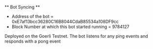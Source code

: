 ** Bot Syncing **
- Address of the bot = 0xE7af13bcc36280C16B8044CdaB85534a108DF9cc
- Block Number at which this bot started running = 9784127

Deployed on the Goerli Testnet.
The bot listens for any ping events and responds with a pong event




